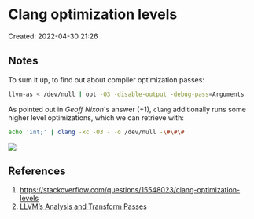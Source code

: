 # Clang optimization levels

Created: 2022-04-30 21:26

## Notes

To sum it up, to find out about compiler optimization passes:

```bash
llvm-as < /dev/null | opt -O3 -disable-output -debug-pass=Arguments
```

As pointed out in _Geoff Nixon_'s answer (+1), `clang` additionally runs some higher level optimizations, which we can retrieve with:

```bash
echo 'int;' | clang -xc -O3 - -o /dev/null -\#\#\#
```


![](https://tva1.sinaimg.cn/large/e6c9d24egy1h1s2fz11ggj20iq0biq3v.jpg)

## References

1. https://stackoverflow.com/questions/15548023/clang-optimization-levels
2. [LLVM’s Analysis and Transform Passes](https://llvm.org/docs/Passes.html)